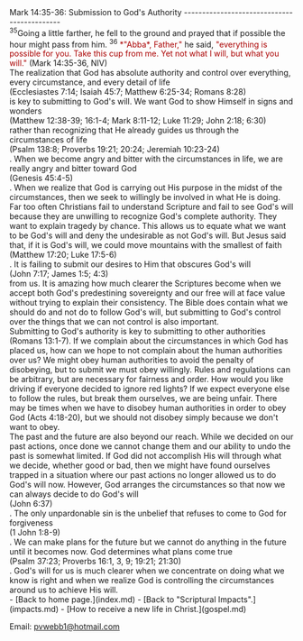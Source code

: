  <head> <title>(PVW) Mark 14:35-36: Submission to God's Authority</title> <meta content="IE=9" http-equiv="X-UA-Compatible"></meta> <link href="css/page_style.css" rel="stylesheet" type="text/css"></link> </head><body><div class="page_style"> Mark 14:35-36: Submission to God's Authority
--------------------------------------------

<div class="p"><sup>35</sup>Going a little farther, he fell to the ground and prayed that if possible the hour might pass from him. <sup>36</sup> <font color="#AA0000">*"Abba*, Father,"</font> he said, <font color="#AA0000">"everything is possible for you. Take this cup from me. Yet not what I will, but what you will."</font> (Mark 14:35-36, NIV)

</div><div class="p">The realization that God has absolute authority and control over everything, every circumstance, and every detail of life<div class="footnote">(Ecclesiastes 7:14; Isaiah 45:7; Matthew 6:25-34; Romans 8:28)</div> is key to submitting to God's will. We want God to show Himself in signs and wonders<div class="footnote">(Matthew 12:38-39; 16:1-4; Mark 8:11-12; Luke 11:29; John 2:18; 6:30)</div> rather than recognizing that He already guides us through the circumstances of life<div class="footnote">(Psalm 138:8; Proverbs 19:21; 20:24; Jeremiah 10:23-24)</div>. When we become angry and bitter with the circumstances in life, we are really angry and bitter toward God<div class="footnote">(Genesis 45:4-5)</div>. When we realize that God is carrying out His purpose in the midst of the circumstances, then we seek to willingly be involved in what He is doing.</div><div class="p">Far too often Christians fail to understand Scripture and fail to see God's will because they are unwilling to recognize God's complete authority. They want to explain tragedy by chance. This allows us to equate what we want to be God's will and deny the undesirable as not God's will. But Jesus said that, if it is God's will, we could move mountains with the smallest of faith<div class="footnote">(Matthew 17:20; Luke 17:5-6)</div>. It is failing to submit our desires to Him that obscures God's will<div class="footnote">(John 7:17; James 1:5; 4:3)</div> from us. It is amazing how much clearer the Scriptures become when we accept both God's predestining sovereignty and our free will at face value without trying to explain their consistency. The Bible does contain what we should do and not do to follow God's will, but submitting to God's control over the things that we can not control is also important. </div><div class="p">Submitting to God's authority is key to submitting to other authorities (Romans 13:1-7). If we complain about the circumstances in which God has placed us, how can we hope to not complain about the human authorities over us? We might obey human authorities to avoid the penalty of disobeying, but to submit we must obey willingly. Rules and regulations can be arbitrary, but are necessary for fairness and order. How would you like driving if everyone decided to ignore red lights? If we expect everyone else to follow the rules, but break them ourselves, we are being unfair. There may be times when we have to disobey human authorities in order to obey God (Acts 4:18-20), but we should not disobey simply because we don't want to obey.</div><div class="p">The past and the future are also beyond our reach. While we decided on our past actions, once done we cannot change them and our ability to undo the past is somewhat limited. If God did not accomplish His will through what we decide, whether good or bad, then we might have found ourselves trapped in a situation where our past actions no longer allowed us to do God's will now. However, God arranges the circumstances so that now we can always decide to do God's will<div class="footnote">(John 6:37)</div>. The only unpardonable sin is the unbelief that refuses to come to God for forgiveness<div class="footnote">(1 John 1:8-9)</div>. We can make plans for the future but we cannot do anything in the future until it becomes now. God determines what plans come true<div class="footnote">(Psalm 37:23; Proverbs 16:1, 3, 9; 19:21; 21:30)</div>. God's will for us is much clearer when we concentrate on doing what we know is right and when we realize God is controlling the circumstances around us to achieve His will.</div><div class="p" id="footnotes"></div><script src="js/footnotes.js" type="text/javascript"></script>  </div>- [Back to home page.](index.md)
- [Back to "Scriptural Impacts".](impacts.md)
- [How to receive a new life in Christ.](gospel.md)

Email: [pvwebb1@hotmail.com](mailto:pvwebb1@hotmail.com)

